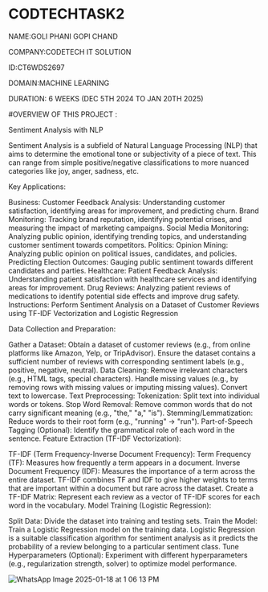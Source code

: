 # CODTECHTASK2

NAME:GOLI PHANI GOPI CHAND

COMPANY:CODETECH IT SOLUTION

ID:CT6WDS2697

DOMAIN:MACHINE LEARNING

DURATION: 6 WEEKS (DEC 5TH 2024 TO JAN 20TH 2025)

#OVERVIEW OF THIS PROJECT :

Sentiment Analysis with NLP

Sentiment Analysis is a subfield of Natural Language Processing (NLP) that aims to determine the emotional tone or subjectivity of a piece of text. This can range from simple positive/negative classifications to more nuanced categories like joy, anger, sadness, etc.

Key Applications:

Business:
Customer Feedback Analysis: Understanding customer satisfaction, identifying areas for improvement, and predicting churn.
Brand Monitoring: Tracking brand reputation, identifying potential crises, and measuring the impact of marketing campaigns.
Social Media Monitoring: Analyzing public opinion, identifying trending topics, and understanding customer sentiment towards competitors.
Politics:
Opinion Mining: Analyzing public opinion on political issues, candidates, and policies.
Predicting Election Outcomes: Gauging public sentiment towards different candidates and parties.
Healthcare:
Patient Feedback Analysis: Understanding patient satisfaction with healthcare services and identifying areas for improvement.
Drug Reviews: Analyzing patient reviews of medications to identify potential side effects and improve drug safety.
Instructions: Perform Sentiment Analysis on a Dataset of Customer Reviews using TF-IDF Vectorization and Logistic Regression

Data Collection and Preparation:

Gather a Dataset: Obtain a dataset of customer reviews (e.g., from online platforms like Amazon, Yelp, or TripAdvisor). Ensure the dataset contains a sufficient number of reviews with corresponding sentiment labels (e.g., positive, negative, neutral).
Data Cleaning:
Remove irrelevant characters (e.g., HTML tags, special characters).
Handle missing values (e.g., by removing rows with missing values or imputing missing values).
Convert text to lowercase.
Text Preprocessing:
Tokenization: Split text into individual words or tokens.
Stop Word Removal: Remove common words that do not carry significant meaning (e.g., "the," "a," "is").
Stemming/Lemmatization: Reduce words to their root form (e.g., "running" -> "run").
Part-of-Speech Tagging (Optional): Identify the grammatical role of each word in the sentence.
Feature Extraction (TF-IDF Vectorization):

TF-IDF (Term Frequency-Inverse Document Frequency):
Term Frequency (TF): Measures how frequently a term appears in a document.
Inverse Document Frequency (IDF): Measures the importance of a term across the entire dataset.
TF-IDF combines TF and IDF to give higher weights to terms that are important within a document but rare across the dataset.
Create a TF-IDF Matrix: Represent each review as a vector of TF-IDF scores for each word in the vocabulary.
Model Training (Logistic Regression):

Split Data: Divide the dataset into training and testing sets.
Train the Model: Train a Logistic Regression model on the training data. Logistic Regression is a suitable classification algorithm for sentiment analysis as it predicts the probability of a review belonging to a particular sentiment class.
Tune Hyperparameters (Optional): Experiment with different hyperparameters (e.g., regularization strength, solver) to optimize model performance.

![WhatsApp Image 2025-01-18 at 1 06 13 PM](https://github.com/user-attachments/assets/14f7df7e-8393-4240-b9d7-d5e909b3025d)

